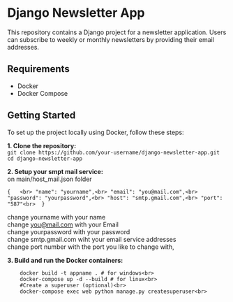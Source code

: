 # Django Newsletter App

This repository contains a Django project for a newsletter application. Users can subscribe to weekly or monthly newsletters by providing their email addresses.

## Requirements

- Docker
- Docker Compose

## Getting Started

To set up the project locally using Docker, follow these steps:

**1. Clone the repository:**<br>
   ``git clone https://github.com/your-username/django-newsletter-app.git``<br>
   ``cd django-newsletter-app``<br>

**2. Setup your smpt mail service:** <br>
on main/host_mail.json folder<br>

``{   <br>
    "name": "yourname",<br>
    "email": "you@mail.com",<br>
    "password": "yourpassword",<br>
    "host": "smtp.gmail.com",<br>
    "port": "587"<br> 
}``<br>

change yourname with your name<br>
change you@mail.com with your Email<br>
change yourpassword with your password<br>
change smtp.gmail.com wiht your email service addresses<br>
change port number with the port you like to change with,<br>

**3. Build and run the Docker containers:**<br>
```
    docker build -t appname . # for windows<br>
    docker-compose up -d --build # for linux<br>
    #Create a superuser (optional)<br>
    docker-compose exec web python manage.py createsuperuser<br>
```
<br>
